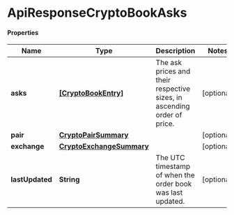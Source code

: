 # ApiResponseCryptoBookAsks

#### Properties
Name | Type | Description | Notes
------------ | ------------- | ------------- | -------------
**asks** | [**[CryptoBookEntry]**](CryptoBookEntry.md) | The ask prices and their respective sizes, in ascending order of price. | [optional] 
**pair** | [**CryptoPairSummary**](CryptoPairSummary.md) |  | [optional] 
**exchange** | [**CryptoExchangeSummary**](CryptoExchangeSummary.md) |  | [optional] 
**lastUpdated** | **String** | The UTC timestamp of when the order book was last updated. | [optional] 



